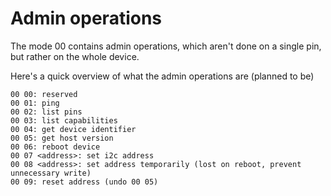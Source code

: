 
Admin operations
================

The mode 00 contains admin operations, which aren't done on a single pin, but rather
on the whole device. 

Here's a quick overview of what the admin operations are (planned to be)

    00 00: reserved
    00 01: ping
    00 02: list pins
    00 03: list capabilities 
    00 04: get device identifier
    00 05: get host version
    00 06: reboot device
    00 07 <address>: set i2c address 
    00 08 <address>: set address temporarily (lost on reboot, prevent unnecessary write) 
    00 09: reset address (undo 00 05)